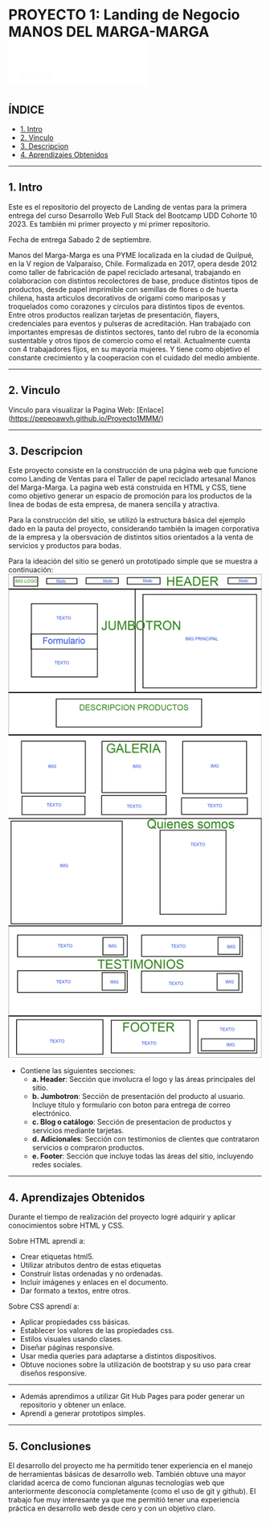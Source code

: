 # PROYECTO 1: Landing de Negocio MANOS DEL MARGA-MARGA ![Logo](./public/assets/img/mmmlogoheadw.png)

## **ÍNDICE**

* [1. Intro](#1-intro)
* [2. Vinculo](#2-vinculo)
* [3. Descripcion](#3-descripcion)
* [4. Aprendizajes Obtenidos](#4-aprendizajes-obtenidos)


****

## 1. Intro

Este es el repositorio del proyecto de Landing de ventas 
para la primera entrega del curso Desarrollo Web Full Stack del Bootcamp UDD Cohorte 10 2023. 
Es también mi primer proyecto y mi primer repositorio.

Fecha de entrega Sabado 2 de septiembre.

Manos del Marga-Marga  es una PYME localizada en la ciudad de Quilpué, en la V region de Valparaíso, Chile.
Formalizada en 2017, opera desde 2012 como taller de fabricación de papel reciclado artesanal, trabajando en colaboracion con distintos recolectores de base, produce distintos tipos de productos, desde papel imprimible con semillas de flores o de huerta chilena, hasta articulos decorativos de origami como mariposas y troquelados como corazones y circulos para distintos tipos de eventos. Entre otros productos realizan tarjetas de presentación, flayers, credenciales para eventos y pulseras de acreditación.
Han trabajado con importantes empresas de distintos sectores, tanto del rubro de la economía sustentable y otros tipos de comercio como el retail. Actualmente cuenta con 4 trabajadores fijos, en su mayoría mujeres. Y tiene como objetivo el constante crecimiento y la cooperacion con el cuidado del medio ambiente.

****

## 2. Vinculo

Vinculo para visualizar la Pagina Web: 
[Enlace] (https://pepeoawvh.github.io/Proyecto1MMM/)

****

## 3. Descripcion

Este proyecto consiste en la construcción de una página web que funcione como Landing de Ventas 
para el Taller de papel reciclado artesanal Manos del Marga-Marga.
La pagina web está construida en HTML y CSS, tiene como objetivo generar un espacio de promoción para los productos de la linea de bodas de esta empresa, de manera sencilla y atractiva.

Para la construcción del sitio, se utilizó la estructura básica del ejemplo dado en la pauta del proyecto, considerando también la imagen corporativa de la empresa y la obersvación de distintos sitios orientados a la venta de servicios y productos para bodas.

Para la ideación del sitio se generó un prototipado simple que se muestra a continuación:
![Prototipo](./public/assets/prototipo_simple/PROTOTIPO_SIMPLE.jpg)


- Contiene las siguientes secciones:
  - **a. Header**:
    Sección que involucra el logo y las áreas principales del sitio.
  - **b. Jumbotron**:
    Sección de presentación del producto al usuario. Incluye título y formulario con boton para entrega de correo electrónico.
  - **c. Blog o catálogo**:
    Sección de presentacion de productos y servicios mediante tarjetas.
  - **d. Adicionales**:
    Sección con testimonios de clientes que contrataron servicios o compraron productos.
  - **e. Footer**:
    Sección que incluye todas las áreas del sitio, incluyendo redes sociales.

****

## 4. Aprendizajes Obtenidos

Durante el tiempo de realización del proyecto logré adquirir y aplicar conocimientos sobre HTML y CSS.

Sobre HTML aprendí a:

- Crear etiquetas html5.
- Utilizar atributos dentro de estas etiquetas
- Construir listas ordenadas y no ordenadas.
- Incluir imágenes y enlaces en el documento.
- Dar formato a textos, entre otros.

Sobre CSS aprendí a:

- Aplicar propiedades css básicas.
- Establecer los valores de las propiedades css.
- Estilos visuales usando clases.
- Diseñar páginas responsive.
- Usar media queries para adaptarse a distintos dispositivos.
- Obtuve nociones sobre la utilización de bootstrap y su uso para crear diseños responsive.
__________

- Además aprendimos a utilizar Git Hub Pages para poder generar un repositorio y obtener un enlace.
- Aprendí a generar prototipos simples.

****
## 5. Conclusiones

El desarrollo del proyecto me ha permitido tener experiencia en el manejo de herramientas básicas de desarrollo web.
También obtuve una mayor claridad acerca de como funcionan algunas tecnologías web que anteriormente desconocía completamente (como el uso de git y github).
El trabajo fue muy interesante ya que me permitió tener una experiencia práctica en desarrollo web desde cero y con un objetivo claro.